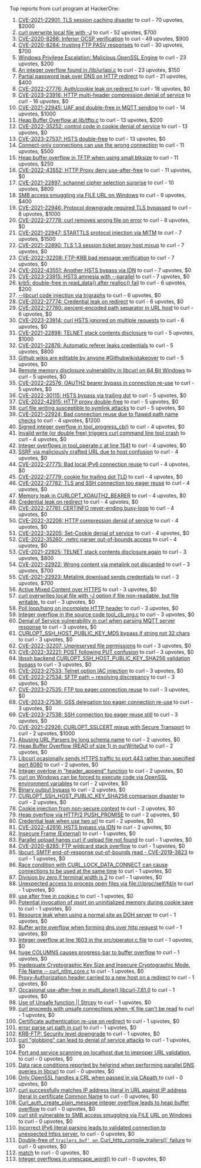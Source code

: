 Top reports from curl program at HackerOne:

1. [CVE-2021-22901: TLS session caching disaster](https://hackerone.com/reports/1180380) to curl - 70 upvotes, $2000
2. [curl overwrite local file with -J](https://hackerone.com/reports/887462) to curl - 52 upvotes, $700
3. [CVE-2020-8286: Inferior OCSP verification](https://hackerone.com/reports/1048457) to curl - 49 upvotes, $900
4. [CVE-2020-8284: trusting FTP PASV responses](https://hackerone.com/reports/1040166) to curl - 30 upvotes, $700
5. [Windows Privilege Escalation: Malicious OpenSSL Engine](https://hackerone.com/reports/608577) to curl - 23 upvotes, $200
6. [An integer overflow found in /lib/urlapi.c](https://hackerone.com/reports/547630) to curl - 23 upvotes, $150
7. [Partial password leak over DNS on HTTP redirect](https://hackerone.com/reports/874778) to curl - 21 upvotes, $400
8. [CVE-2022-27776: Auth/cookie leak on redirect ](https://hackerone.com/reports/1547048) to curl - 18 upvotes, $0
9. [CVE-2023-23916: HTTP multi-header compression denial of service](https://hackerone.com/reports/1826048) to curl - 16 upvotes, $0
10. [CVE-2021-22945: UAF and double-free in MQTT sending](https://hackerone.com/reports/1269242) to curl - 14 upvotes, $1000
11. [Heap Buffer Overflow at lib/tftp.c](https://hackerone.com/reports/550696) to curl - 13 upvotes, $200
12. [CVE-2022-35252: control code in cookie denial of service](https://hackerone.com/reports/1613943) to curl - 13 upvotes, $0
13. [CVE-2023-27537: HSTS double-free](https://hackerone.com/reports/1897203) to curl - 13 upvotes, $0
14. [Connect-only connections can use the wrong connection](https://hackerone.com/reports/948876) to curl - 11 upvotes, $500
15. [Heap buffer overflow in TFTP when using small blksize](https://hackerone.com/reports/684603) to curl - 11 upvotes, $250
16. [CVE-2022-43552: HTTP Proxy deny use-after-free](https://hackerone.com/reports/1764858) to curl - 11 upvotes, $0
17. [CVE-2021-22897: schannel cipher selection surprise](https://hackerone.com/reports/1172857) to curl - 10 upvotes, $800
18. [SMB access smuggling via FILE URL on Windows](https://hackerone.com/reports/726117) to curl - 9 upvotes, $400
19. [CVE-2021-22946: Protocol downgrade required TLS bypassed](https://hackerone.com/reports/1334111) to curl - 8 upvotes, $1000
20. [CVE-2022-27778: curl removes wrong file on error](https://hackerone.com/reports/1553598) to curl - 8 upvotes, $0
21. [CVE-2021-22947: STARTTLS protocol injection via MITM](https://hackerone.com/reports/1334763) to curl - 7 upvotes, $1500
22. [CVE-2021-22890: TLS 1.3 session ticket proxy host mixup](https://hackerone.com/reports/1129529) to curl - 7 upvotes, $0
23. [CVE-2022-32208: FTP-KRB bad message verification](https://hackerone.com/reports/1590071) to curl - 7 upvotes, $0
24. [CVE-2022-43551: Another HSTS bypass via IDN](https://hackerone.com/reports/1755083) to curl - 7 upvotes, $0
25. [CVE-2023-23915: HSTS amnesia with --parallel](https://hackerone.com/reports/1814333) to curl - 7 upvotes, $0
26. [krb5: double-free in read_data() after realloc() fail](https://hackerone.com/reports/686823) to curl - 6 upvotes, $200
27. [--libcurl code injection via trigraphs](https://hackerone.com/reports/1548535) to curl - 6 upvotes, $0
28. [CVE-2022-27774: Credential leak on redirect](https://hackerone.com/reports/1543773) to curl - 6 upvotes, $0
29. [CVE-2022-27780: percent-encoded path separator in URL host](https://hackerone.com/reports/1553841) to curl - 6 upvotes, $0
30. [CVE-2023-23914: curl HSTS ignored on multiple requests](https://hackerone.com/reports/1813864) to curl - 6 upvotes, $0
31. [CVE-2021-22898: TELNET stack contents disclosure](https://hackerone.com/reports/1176461) to curl - 5 upvotes, $1000
32. [CVE-2021-22876: Automatic referer leaks credentials](https://hackerone.com/reports/1101882) to curl - 5 upvotes, $800
33. [Github wikis are editable by anyone #Githubwikistakeover](https://hackerone.com/reports/545052) to curl - 5 upvotes, $0
34. [ Remote memory disclosure vulnerability in libcurl on 64 Bit Windows](https://hackerone.com/reports/1444539) to curl - 5 upvotes, $0
35. [CVE-2022-22576: OAUTH2 bearer bypass in connection re-use](https://hackerone.com/reports/1526328) to curl - 5 upvotes, $0
36. [CVE-2022-30115: HSTS bypass via trailing dot](https://hackerone.com/reports/1557449) to curl - 5 upvotes, $0
37. [CVE-2022-42915: HTTP proxy double-free](https://hackerone.com/reports/1722065) to curl - 5 upvotes, $0
38. [curl file writing susceptible to symlink attacks](https://hackerone.com/reports/1814824) to curl - 5 upvotes, $0
39. [CVE-2021-22924: Bad connection reuse due to flawed path name checks](https://hackerone.com/reports/1223565) to curl - 4 upvotes, $1200
40. [Signed integer overflow in tool_progress_cb()](https://hackerone.com/reports/591770) to curl - 4 upvotes, $0
41. [Invalid write (or double free) triggers curl command line tool crash](https://hackerone.com/reports/875775) to curl - 4 upvotes, $0
42. [Integer overflows in tool_operate.c at line 1541](https://hackerone.com/reports/661847) to curl - 4 upvotes, $0
43. [SSRF via maliciously crafted URL due to host confusion](https://hackerone.com/reports/704621) to curl - 4 upvotes, $0
44. [CVE-2022-27775: Bad local IPv6 connection reuse](https://hackerone.com/reports/1546268) to curl - 4 upvotes, $0
45. [CVE-2022-27779: cookie for trailing dot TLD](https://hackerone.com/reports/1553301) to curl - 4 upvotes, $0
46. [CVE-2022-27782: TLS and SSH connection too eager reuse](https://hackerone.com/reports/1555796) to curl - 4 upvotes, $0
47. [Memory leak in CURLOPT_XOAUTH2_BEARER](https://hackerone.com/reports/1567257) to curl - 4 upvotes, $0
48. [Credential leak on redirect](https://hackerone.com/reports/1568175) to curl - 4 upvotes, $0
49. [CVE-2022-27781: CERTINFO never-ending busy-loop](https://hackerone.com/reports/1555441) to curl - 4 upvotes, $0
50. [CVE-2022-32206: HTTP compression denial of service](https://hackerone.com/reports/1570651) to curl - 4 upvotes, $0
51. [CVE-2022-32205: Set-Cookie denial of service](https://hackerone.com/reports/1569946) to curl - 4 upvotes, $0
52. [CVE-2022-35260: .netrc parser out-of-bounds access](https://hackerone.com/reports/1721098) to curl - 4 upvotes, $0
53. [CVE-2021-22925: TELNET stack contents disclosure again](https://hackerone.com/reports/1223882) to curl - 3 upvotes, $800
54. [CVE-2021-22922: Wrong content via metalink not discarded](https://hackerone.com/reports/1213175) to curl - 3 upvotes, $700
55. [CVE-2021-22923: Metalink download sends credentials](https://hackerone.com/reports/1213181) to curl - 3 upvotes, $700
56. [Active Mixed Content over HTTPS](https://hackerone.com/reports/640532) to curl - 3 upvotes, $0
57. [curl overwrites local file with -J option if file non-readable, but file writable.](https://hackerone.com/reports/926638) to curl - 3 upvotes, $0
58. [Poll loop/hang on incomplete HTTP header](https://hackerone.com/reports/889160) to curl - 3 upvotes, $0
59. [Integer overflow in the source code tool_cb_prg.c](https://hackerone.com/reports/600359) to curl - 3 upvotes, $0
60. [Denial of Service vulnerability in curl when parsing MQTT server response](https://hackerone.com/reports/1521610) to curl - 3 upvotes, $0
61. [CURLOPT_SSH_HOST_PUBLIC_KEY_MD5 bypass if string not 32 chars](https://hackerone.com/reports/1549461) to curl - 3 upvotes, $0
62. [CVE-2022-32207: Unpreserved file permissions](https://hackerone.com/reports/1573634) to curl - 3 upvotes, $0
63. [CVE-2022-32221: POST following PUT confusion](https://hackerone.com/reports/1704017) to curl - 3 upvotes, $0
64. [ libssh backend CURLOPT_SSH_HOST_PUBLIC_KEY_SHA256 validation bypass](https://hackerone.com/reports/1825377) to curl - 3 upvotes, $0
65. [CVE-2023-27533: Telnet option IAC injection](https://hackerone.com/reports/1891474) to curl - 3 upvotes, $0
66. [CVE-2023-27534: SFTP path ~ resolving discrepancy](https://hackerone.com/reports/1892351) to curl - 3 upvotes, $0
67. [CVE-2023-27535: FTP too eager connection reuse](https://hackerone.com/reports/1892780) to curl - 3 upvotes, $0
68. [CVE-2023-27536: GSS delegation too eager connection re-use](https://hackerone.com/reports/1895135) to curl - 3 upvotes, $0
69. [CVE-2023-27538: SSH connection too eager reuse still](https://hackerone.com/reports/1898475) to curl - 3 upvotes, $0
70. [CVE-2021-22926: CURLOPT_SSLCERT mixup with Secure Transport](https://hackerone.com/reports/1234760) to curl - 2 upvotes, $1000
71. [Abusing URL Parsers by long schema name](https://hackerone.com/reports/1049624) to curl - 2 upvotes, $0
72. [Heap Buffer Overflow (READ of size 1) in ourWriteOut](https://hackerone.com/reports/765664) to curl - 2 upvotes, $0
73. [Libcurl ocasionally sends HTTPS traffic to port 443 rather than specified port 8080](https://hackerone.com/reports/637800) to curl - 2 upvotes, $0
74. [Integer overlow in "header_append" function](https://hackerone.com/reports/627245) to curl - 2 upvotes, $0
75. [curl on Windows can be forced to execute code via OpenSSL environment variables](https://hackerone.com/reports/714215) to curl - 2 upvotes, $0
76. [Binary output bypass](https://hackerone.com/reports/1468962) to curl - 2 upvotes, $0
77. [CURLOPT_SSH_HOST_PUBLIC_KEY_SHA256 comparison disaster](https://hackerone.com/reports/1549435) to curl - 2 upvotes, $0
78. [Cookie injection from non-secure context](https://hackerone.com/reports/1560324) to curl - 2 upvotes, $0
79. [Heap overflow via HTTP/2 PUSH_PROMISE](https://hackerone.com/reports/1589847) to curl - 2 upvotes, $0
80. [Credential leak when use two url](https://hackerone.com/reports/1569926) to curl - 2 upvotes, $0
81. [CVE-2022-42916: HSTS bypass via IDN](https://hackerone.com/reports/1730660) to curl - 2 upvotes, $0
82. [Insecure Frame (External)](https://hackerone.com/reports/640530) to curl - 1 upvotes, $0
83. [Parallel upload hangs curl if upload file not found](https://hackerone.com/reports/1019372) to curl - 1 upvotes, $0
84. [CVE-2020-8285: FTP wildcard stack overflow](https://hackerone.com/reports/1045844) to curl - 1 upvotes, $0
85. [libcurl: SMTP end-of-response out-of-bounds read - CVE-2019-3823](https://hackerone.com/reports/518097) to curl - 1 upvotes, $0
86. [Race condition with CURL_LOCK_DATA_CONNECT can cause connections to be used at the same time](https://hackerone.com/reports/724134) to curl - 1 upvotes, $0
87. [Division by zero if terminal width is 2](https://hackerone.com/reports/774883) to curl - 1 upvotes, $0
88. [Unexpected access to process open files via file:///proc/self/fd/n](https://hackerone.com/reports/770190) to curl - 1 upvotes, $0
89. [use after free in cookie.c](https://hackerone.com/reports/707006) to curl - 1 upvotes, $0
90. [Potential invocation of qsort on uninitialized memory during cookie save](https://hackerone.com/reports/696822) to curl - 1 upvotes, $0
91. [Resource leak when using a normal site as DOH server](https://hackerone.com/reports/694988) to curl - 1 upvotes, $0
92. [Buffer write overflow when forming dns over http request](https://hackerone.com/reports/694449) to curl - 1 upvotes, $0
93. [Integer overflow  at line 1603 in the src/operator.c file](https://hackerone.com/reports/662412) to curl - 1 upvotes, $0
94. [huge COLUMNS causes progress-bar to buffer overflow](https://hackerone.com/reports/636013) to curl - 1 upvotes, $0
95. [Inadequate Cryptographic Key Size and Insecure Cryptographic Mode.  File Name :- curl_ntlm_core.c](https://hackerone.com/reports/1113663) to curl - 1 upvotes, $0
96. [Proxy-Authorization header carried to a new host on a redirect](https://hackerone.com/reports/1086259) to curl - 1 upvotes, $0
97. [Occasional use-after-free in multi_done() libcurl-7.81.0](https://hackerone.com/reports/1463013) to curl - 1 upvotes, $0
98. [Use of Unsafe function || Strcpy](https://hackerone.com/reports/1485379) to curl - 1 upvotes, $0
99. [curl proceeds with unsafe connections when -K file can't be read](https://hackerone.com/reports/1542881) to curl - 1 upvotes, $0
100. [Certificate authentication re-use on redirect](https://hackerone.com/reports/1563061) to curl - 1 upvotes, $0
101. [error parse uri path in curl](https://hackerone.com/reports/1566462) to curl - 1 upvotes, $0
102. [KRB-FTP: Security level downgrade](https://hackerone.com/reports/1590102) to curl - 1 upvotes, $0
103. [curl "globbing" can lead to denial of service attacks](https://hackerone.com/reports/1572120) to curl - 1 upvotes, $0
104. [Port and service scanning on localhost due to improper URL validation.](https://hackerone.com/reports/773313) to curl - 0 upvotes, $0
105. [Data race conditions reported by helgrind when performing parallel DNS queries in libcurl](https://hackerone.com/reports/1019457) to curl - 0 upvotes, $0
106. [Only OpenSSL handles a CRL when passed in via CApath ](https://hackerone.com/reports/713975) to curl - 0 upvotes, $0
107. [curl successfully matches IP address literal in URL against IP address literal in certificate Common Name](https://hackerone.com/reports/715413) to curl - 0 upvotes, $0
108. [Curl_auth_create_plain_message integer overflow leads to heap buffer overflow](https://hackerone.com/reports/872089) to curl - 0 upvotes, $0
109. [curl still vulnerable to SMB access smuggling via FILE URL on Windows](https://hackerone.com/reports/812969) to curl - 0 upvotes, $0
110. [Incorrect IPv6 literal parsing leads to validated connection to unexpected https server.](https://hackerone.com/reports/688048) to curl - 0 upvotes, $0
111. [Double-free of `trailers_buf' on `Curl_http_compile_trailers()` failure](https://hackerone.com/reports/687734) to curl - 0 upvotes, $0
112. [match](https://hackerone.com/reports/1555440) to curl - 0 upvotes, $0
113. [Integer overflows in unescape_word()](https://hackerone.com/reports/1564922) to curl - 0 upvotes, $0
